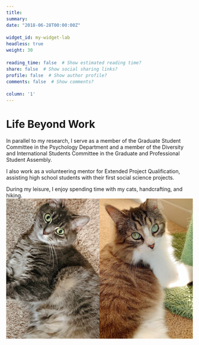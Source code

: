 ```yaml
---
title: 
summary: 
date: "2018-06-28T00:00:00Z"

widget_id: my-widget-lab
headless: true
weight: 30

reading_time: false  # Show estimated reading time?
share: false  # Show social sharing links?
profile: false  # Show author profile?
comments: false  # Show comments?

column: '1'
---
```

# Life Beyond Work

In parallel to my research, I serve as a member of the Graduate Student Committee in the Psychology Department and a member of the Diversity and International Students Committee in the Graduate and Professional Student Assembly.

I also work as a volunteering mentor for Extended Project Qualification, assisting high school students with their first social science projects. 

During my leisure, I enjoy spending time with my cats, handcrafting, and hiking. 
 ![](cats.jpg "My fellow pack members!")
